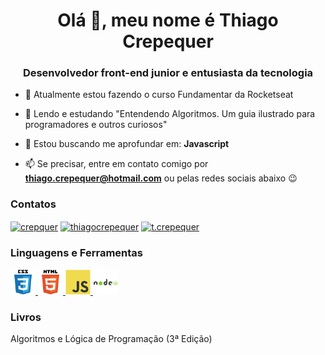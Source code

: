 <h1 align="center">Olá 👋, meu nome é Thiago Crepequer</h1>
<h3 align="center">Desenvolvedor front-end junior e entusiasta da tecnologia</h3>

- 🔭 Atualmente estou fazendo o curso Fundamentar da Rocketseat

- 📓 Lendo e estudando "Entendendo Algoritmos. Um guia ilustrado para programadores e outros curiosos"

- 🌱 Estou buscando me aprofundar em: **Javascript**

- 📫 Se precisar, entre em contato comigo por **thiago.crepequer@hotmail.com** ou pelas redes sociais abaixo 😉

<h3 align="left">Contatos</h3>
<p align="left">
<a href="https://twitter.com/crepquer" target="blank"><img align="center" src="https://raw.githubusercontent.com/rahuldkjain/github-profile-readme-generator/master/src/images/icons/Social/twitter.svg" alt="crepquer" height="30" width="40" /></a>
<a href="https://linkedin.com/in/thiagocrepequer" target="blank"><img align="center" src="https://raw.githubusercontent.com/rahuldkjain/github-profile-readme-generator/master/src/images/icons/Social/linked-in-alt.svg" alt="thiagocrepequer" height="30" width="40" /></a>
<a href="https://instagram.com/t.crepequer" target="blank"><img align="center" src="https://raw.githubusercontent.com/rahuldkjain/github-profile-readme-generator/master/src/images/icons/Social/instagram.svg" alt="t.crepequer" height="30" width="40" /></a>
</p>

<h3 align="left">Linguagens e Ferramentas</h3>
<p align="left"> <a href="https://www.w3schools.com/css/" target="_blank" rel="noreferrer"> <img src="https://raw.githubusercontent.com/devicons/devicon/master/icons/css3/css3-original-wordmark.svg" alt="css3" width="40" height="40"/> </a> <a href="https://www.w3.org/html/" target="_blank" rel="noreferrer"> <img src="https://raw.githubusercontent.com/devicons/devicon/master/icons/html5/html5-original-wordmark.svg" alt="html5" width="40" height="40"/> </a> <a href="https://developer.mozilla.org/en-US/docs/Web/JavaScript" target="_blank" rel="noreferrer"> <img src="https://raw.githubusercontent.com/devicons/devicon/master/icons/javascript/javascript-original.svg" alt="javascript" width="40" height="40"/> </a> <a href="https://www.mysql.com/" target="_blank" rel="noreferrer"> <img src="https://raw.githubusercontent.com/devicons/devicon/master/icons/nodejs/nodejs-original-wordmark.svg" alt="nodejs" width="40" height="40"/> </a>

<h3 align="left">Livros</h3>
<p>Algoritmos e Lógica de Programação (3ª Edição)</p>
